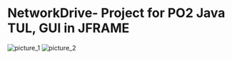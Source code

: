 # NetworkDrive- Project for PO2 Java TUL, GUI in JFRAME






![picture_1](https://i.postimg.cc/Prf3G3xs/2019-07-09-14h46-54.png)
![picture_2](https://i.postimg.cc/RVPPv763/2019-07-09-14h47-02.png)



